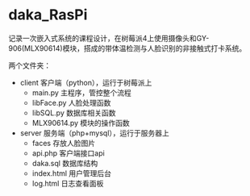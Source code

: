 # daka_RasPi
记录一次嵌入式系统的课程设计，在树莓派4上使用摄像头和GY-906(MLX90614)模块，搭成的带体温检测与人脸识别的非接触式打卡系统。

两个文件夹：
- client 客户端（python），运行于树莓派上
  - main.py 主程序，管控整个流程
  - libFace.py 人脸处理函数
  - libSQL.py 数据库相关函数
  - MLX90614.py 模块的操作函数
- server 服务端（php+mysql），运行于服务器上
  - faces 存放人脸图片
  - api.php 客户端接口api
  - daka.sql 数据库结构
  - index.html 用户管理后台
  - log.html 日志查看面板